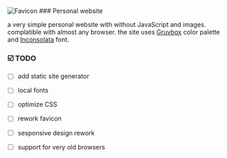 ![Favicon](https://raw.githubusercontent.com/heyxsh/haidarz/master/assets/img/favicon.ico) ### Personal website

a very simple personal website with without JavaScript and images. complatible with almost any browser. the site uses [Gruvbox](https://github.com/morhetz/gruvbox) color palette and [Inconsolata](https://fonts.google.com/specimen/Inconsolata) font.

### ☑️ TODO
- [ ] add static site generator
- [ ] local fonts
- [ ] optimize CSS
- [ ] rework favicon
- [ ] sesponsive design rework
- [ ] support for very old browsers



